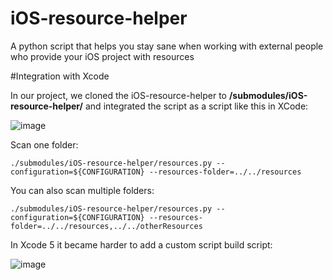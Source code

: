 iOS-resource-helper
===================

A python script that helps you stay sane when working with external people who provide your iOS project with resources

#Integration with Xcode

In our project, we cloned the iOS-resource-helper to **/submodules/iOS-resource-helper/** and integrated the script as a script like this in XCode:

![image](https://raw.github.com/sinnerschrader-mobile/iOS-resource-helper/master/documentation/sample_XCode_integration.png)

Scan one folder:	

	./submodules/iOS-resource-helper/resources.py --configuration=${CONFIGURATION} --resources-folder=../../resources

You can also scan multiple folders:	
	
	./submodules/iOS-resource-helper/resources.py --configuration=${CONFIGURATION} --resources-folder=../../resources,../../otherResources
		
In Xcode 5 it became harder to add a custom script build script:

![image](https://raw.github.com/deadfalkon/iOS-resource-helper/master/documentation/xCode5addScriptBuildPhase.png)
